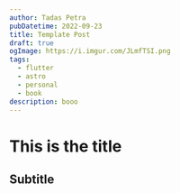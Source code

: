 ```yaml
---
author: Tadas Petra
pubDatetime: 2022-09-23
title: Template Post
draft: true
ogImage: https://i.imgur.com/JLmfTSI.png
tags:
  - flutter
  - astro
  - personal
  - book
description: booo
---
```


# This is the title

## Subtitle
